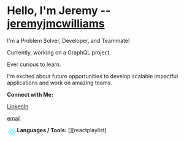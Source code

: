
# Hello, I'm Jeremy -- [jeremyjmcwilliams](https://jeremyjmcwilliams.com/)

<!-- <img src='https://media.giphy.com/media/WOUM9ZfxUZhhJHtJr3/giphy.gif' width="800"/>  -->

 I'm a Problem Solver, Developer, and Teammate!

Currently, working on a GraphQL project.

Ever curious to learn.

I'm excited about future opportunities to develop scalable impactful applications and work on amazing teams.

**Connect with Me:**

[LinkedIn](https://www.linkedin.com/in/jeremyjmcwilliams/)

[email](jeremjmcwilliams@gmail.com)

**Languages / Tools:**
[<img align="left" alt="React" width="26px" src="https://raw.githubusercontent.com/github/explore/80688e429a7d4ef2fca1e82350fe8e3517d3494d/topics/react/react.png" />][reactplaylist]

<!--
**J2Macwilliams/J2Macwilliams** is a ✨ _special_ ✨ repository because its `README.md` (this file) appears on your GitHub profile.

Here are some ideas to get you started:

- 🔭 I’m currently working on ...
- 🌱 I’m currently learning ...
- 👯 I’m looking to collaborate on ...
- 🤔 I’m looking for help with ...
- 💬 Ask me about ...
- 📫 How to reach me: ...
- 😄 Pronouns: ...
- ⚡ Fun fact: ...
-->
